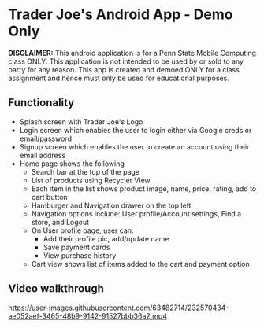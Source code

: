 # Trader Joe's Android App - Demo Only

**DISCLAIMER:** This android application is for a Penn State Mobile Computing class ONLY. This application is not intended to be used by or sold to any party for any reason. This app is created and demoed ONLY for a class assignment and hence must only be used for educational purposes.

## Functionality
- Splash screen with Trader Joe's Logo
- Login screen which enables the user to login either via Google creds or email/password
- Signup screen which enables the user to create an account using their email address
- Home page shows the following
    - Search bar at the top of the page
    - List of products using Recycler View
    - Each item in the list shows product image, name, price, rating, add to cart button
    - Hamburger and Navigation drawer on the top left
    - Navigation options include: User profile/Account settings, Find a store, and Logout
    - On User profile page, user can:
        - Add their profile pic, add/update name
        - Save payment cards
        - View purchase history
    - Cart view shows list of items added to the cart and payment option

## Video walkthrough

https://user-images.githubusercontent.com/63482714/232570434-ae052aef-3465-48b9-9142-91527bbb36a2.mp4

